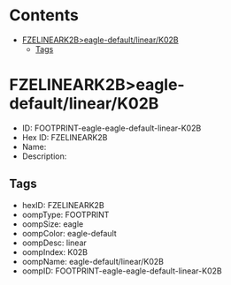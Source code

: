 



Contents
========

* [FZELINEARK2B>eagle-default/linear/K02B](#fzelineark2beagle-defaultlineark02b)
	* [Tags](#tags)

# FZELINEARK2B>eagle-default/linear/K02B

- ID: FOOTPRINT-eagle-eagle-default-linear-K02B
- Hex ID: FZELINEARK2B
- Name: 
- Description: 

## Tags

- hexID: FZELINEARK2B
- oompType: FOOTPRINT
- oompSize: eagle
- oompColor: eagle-default
- oompDesc: linear
- oompIndex: K02B
- oompName: eagle-default/linear/K02B
- oompID: FOOTPRINT-eagle-eagle-default-linear-K02B
